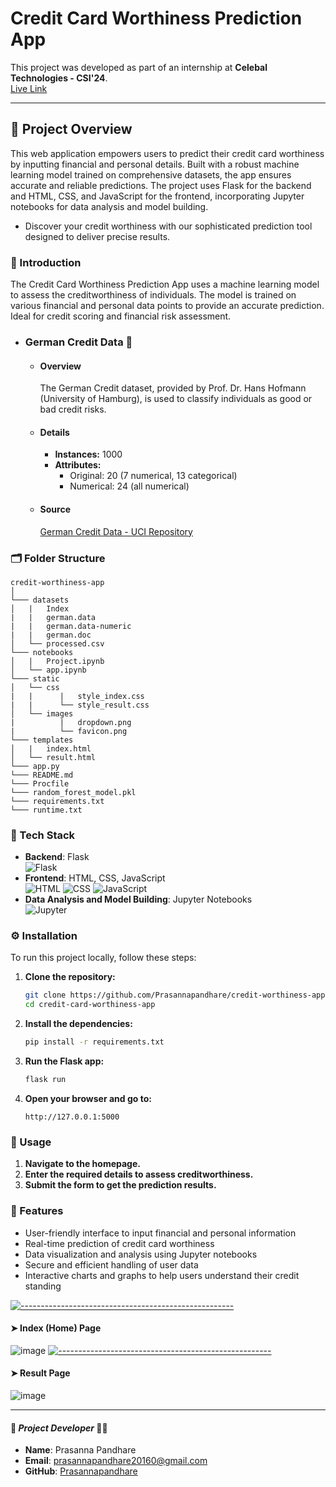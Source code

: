 # **Credit Card Worthiness Prediction App**
This project was developed as part of an internship at **Celebal Technologies - CSI'24**.  
<a href="https://credit-worthiness-app.onrender.com/" target="_blank">Live Link</a>

---

## 📍 **Project Overview**
This web application empowers users to predict their credit card worthiness by inputting financial and personal details. Built with a robust machine learning model trained on comprehensive datasets, the app ensures accurate and reliable predictions. The project uses Flask for the backend and HTML, CSS, and JavaScript for the frontend, incorporating Jupyter notebooks for data analysis and model building. 
- Discover your credit worthiness with our sophisticated prediction tool designed to deliver precise results.

### 🚀 Introduction
The Credit Card Worthiness Prediction App uses a machine learning model to assess the creditworthiness of individuals. The model is trained on various financial and personal data points to provide an accurate prediction. Ideal for credit scoring and financial risk assessment.
- ### German Credit Data 📄
  - #### Overview
    The German Credit dataset, provided by Prof. Dr. Hans Hofmann (University of Hamburg), is used to classify individuals as good or bad credit risks.
  - #### Details
    - **Instances:** 1000
    - **Attributes:**
        - Original: 20 (7 numerical, 13 categorical)
        - Numerical: 24 (all numerical)
  - #### Source
    <a href="https://archive.ics.uci.edu/ml/datasets/Statlog+(German+Credit+Data)" target="_blank">German Credit Data - UCI Repository</a>

### 🗂️ Folder Structure
```
credit-worthiness-app  
│
└─── datasets
│   |   Index
|   |   german.data
|   |   german.data-numeric
|   |   german.doc
│   └── processed.csv
└─── notebooks
│   |   Project.ipynb
│   └── app.ipynb
└─── static
│   └── css
|   |      |   style_index.css
|   |      └── style_result.css
│   └── images
|          |   dropdown.png
|          └── favicon.png
└─── templates
│   |   index.html
│   └── result.html
└─── app.py
└─── README.md
└─── Procfile
└─── random_forest_model.pkl
└─── requirements.txt
└─── runtime.txt

```

### 🔧  Tech Stack
  - **Backend**: Flask  
    ![Flask](https://img.shields.io/badge/Flask-000000?style=for-the-badge&logo=flask&logoColor=white)
  - **Frontend**: HTML, CSS, JavaScript  
    ![HTML](https://img.shields.io/badge/HTML5-E34F26?style=for-the-badge&logo=html5&logoColor=white) ![CSS](https://img.shields.io/badge/CSS3-1572B6?style=for-the-badge&logo=css3&logoColor=white)
    ![JavaScript](https://img.shields.io/badge/JavaScript-F7DF1E?style=for-the-badge&logo=javascript&logoColor=black)
  - **Data Analysis and Model Building**: Jupyter Notebooks  
    ![Jupyter](https://img.shields.io/badge/Jupyter-F37626?style=for-the-badge&logo=jupyter&logoColor=white)

### ⚙️ Installation
  To run this project locally, follow these steps:
  1. **Clone the repository:**
      ```sh
      git clone https://github.com/Prasannapandhare/credit-worthiness-app.git
      cd credit-card-worthiness-app
      ```
  2. **Install the dependencies:**
      ```sh
      pip install -r requirements.txt
      ```
  3. **Run the Flask app:**
      ```sh
      flask run
      ```
  4. **Open your browser and go to:**
      ```
      http://127.0.0.1:5000
      ```

### 🤖 Usage
  1. **Navigate to the homepage.**
  2. **Enter the required details to assess creditworthiness.**
  3. **Submit the form to get the prediction results.**

### 🧩 Features
  - User-friendly interface to input financial and personal information
  - Real-time prediction of credit card worthiness
  - Data visualization and analysis using Jupyter notebooks
  - Secure and efficient handling of user data
  - Interactive charts and graphs to help users understand their credit standing

[![-----------------------------------------------------](https://raw.githubusercontent.com/andreasbm/readme/master/assets/lines/colored.png)]()
#### ➤ Index (Home) Page
![image](https://github.com/user-attachments/assets/3227f0a1-ddec-4bc4-8427-39ebf3c137a1)
[![-----------------------------------------------------](https://raw.githubusercontent.com/andreasbm/readme/master/assets/lines/colored.png)]()
#### ➤ Result Page
![image](https://github.com/user-attachments/assets/f4516185-06b8-43e6-836a-24cf11d8a897)

---    
#### 🔰 *Project Developer* 🧑‍💻
- **Name**: Prasanna Pandhare  
- **Email**: prasannapandhare20160@gmail.com  
- **GitHub**: [Prasannapandhare](https://github.com/Prasannapandhare)
